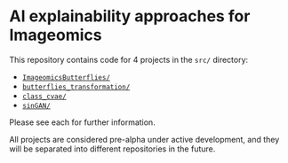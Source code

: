 # AI explainability approaches for Imageomics

This repository contains code for 4 projects in the `src/` directory:
* [`ImageomicsButterflies/`](src/ImageomicsButterflies/)
* [`butterflies_transformation/`](src/butterflies_transformation/)
* [`class_cvae/`](src/class_cvae/)
* [`sinGAN/`](src/sinGAN/)

Please see each for further information.

All projects are considered pre-alpha under active development, and they will be separated into different repositories in the future. 
